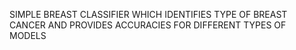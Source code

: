  SIMPLE BREAST CLASSIFIER WHICH IDENTIFIES TYPE OF BREAST CANCER AND PROVIDES ACCURACIES FOR DIFFERENT TYPES OF MODELS
 
